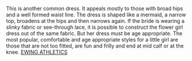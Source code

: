 This is another common dress. It appeals mostly to those with broad hips and a well formed waist line. The dress is shaped like a mermaid, a narrow top, broadens at the hips and then narrows again. If the bride is wearing a slinky fabric or see-through lace, it is possible to construct the flower girl dress out of the same fabric. But her dress must be age appropriate. The most popular, comfortable and age appropriate styles for a little girl are those that are not too fitted, are fun and frilly and end at mid calf or at the knee.
 <a href="http://www.goturethane.com/Style/jpshoessneaker.asp?cheap=c32.html" title="EWING ATHLETICS">EWING ATHLETICS</a>